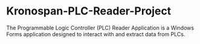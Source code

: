 # Kronospan-PLC-Reader-Project
The Programmable Logic Controller (PLC) Reader Application is a Windows Forms application designed to interact with and extract data from PLCs.
